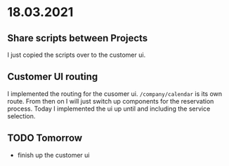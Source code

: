 # 18.03.2021
## Share scripts between Projects
I just copied the scripts over to the customer ui.

## Customer UI routing
I implemented the routing for the cusomer ui.
```/company/calendar``` is its own route. From then on I will just switch up components for the reservation process.
Today I implemented the ui up until and including the service selection.

## TODO Tomorrow
- finish up the customer ui
